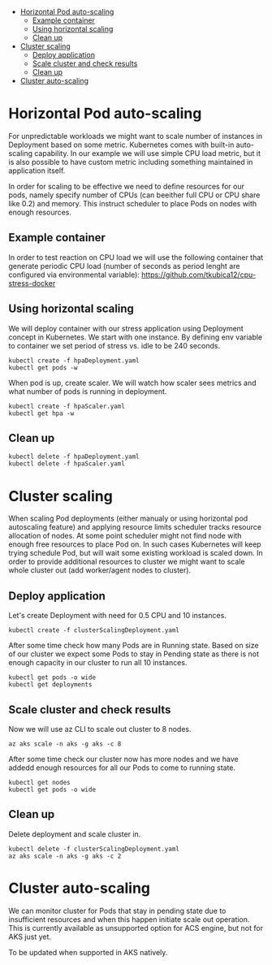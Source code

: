 - [Horizontal Pod auto-scaling](#horizontal-pod-auto-scaling)
    - [Example container](#example-container)
    - [Using horizontal scaling](#using-horizontal-scaling)
    - [Clean up](#clean-up)
- [Cluster scaling](#cluster-scaling)
    - [Deploy application](#deploy-application)
    - [Scale cluster and check results](#scale-cluster-and-check-results)
    - [Clean up](#clean-up)
- [Cluster auto-scaling](#cluster-auto-scaling)

# Horizontal Pod auto-scaling
For unpredictable workloads we might want to scale number of instances in Deployment based on some metric. Kubernetes comes with built-in auto-scaling capability. In our example we will use simple CPU load metric, but it is also possible to have custom metric including something maintained in application itself.

In order for scaling to be effective we need to define resources for our pods, namely specify number of CPUs (can beeither full CPU or CPU share like 0.2) and memory. This instruct scheduler to place Pods on nodes with enough resources.

## Example container
In order to test reaction on CPU load we will use the following container that generate periodic CPU load (number of seconds as period lenght are configured via environmental variable): https://github.com/tkubica12/cpu-stress-docker

## Using horizontal scaling
We will deploy container with our stress application using Deployment concept in Kubernetes. We start with one instance. By defining env variable to container we set period of stress vs. idle to be 240 seconds.

```
kubectl create -f hpaDeployment.yaml
kubectl get pods -w
```

When pod is up, create scaler. We will watch how scaler sees metrics and what number of pods is running in deployment.

```
kubectl create -f hpaScaler.yaml
kubectl get hpa -w
```

## Clean up
```
kubectl delete -f hpaDeployment.yaml
kubectl delete -f hpaScaler.yaml
```

# Cluster scaling
When scaling Pod deployments (either manualy or using horizontal pod autoscaling feature) and applying resource limits scheduler tracks resource allocation of nodes. At some point scheduler might not find node with enough free resources to place Pod on. In such cases Kubernetes will keep trying schedule Pod, but will wait some existing workload is scaled down. In order to provide additional resources to cluster we might want to scale whole cluster out (add worker/agent nodes to cluster).

## Deploy application
Let's create Deployment with need for 0.5 CPU and 10 instances.

```
kubectl create -f clusterScalingDeployment.yaml
```

After some time check how many Pods are in Running state. Based on size of our cluster we expect some Pods to stay in Pending state as there is not enough capacity in our cluster to run all 10 instances.

```
kubectl get pods -o wide
kubectl get deployments
```

## Scale cluster and check results
Now we will use az CLI to scale out cluster to 8 nodes.

```
az aks scale -n aks -g aks -c 8
```

After some time check our cluster now has more nodes and we have addedd enough resources for all our Pods to come to running state.

```
kubectl get nodes
kubectl get pods -o wide
```

## Clean up
Delete deployment and scale cluster in.

```
kubectl delete -f clusterScalingDeployment.yaml
az aks scale -n aks -g aks -c 2
```

# Cluster auto-scaling
We can monitor cluster for Pods that stay in pending state due to insufficient resources and when this happen initiate scale out operation. This is currently available as unsupported option for ACS engine, but not for AKS just yet.

To be updated when supported in AKS natively.
